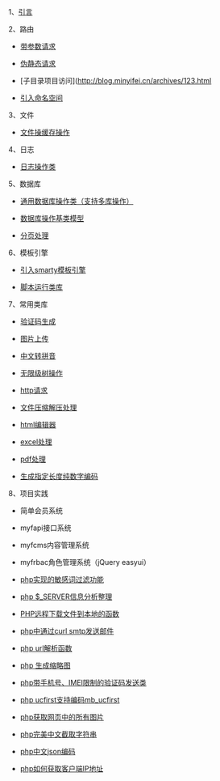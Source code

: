 1、[引言](http://blog.minyifei.cn/archives/58.html?hmsr=toutiao.io&utm_medium=toutiao.io&utm_source=toutiao.io)

2、路由

* [带参数请求](http://blog.minyifei.cn/archives/65.html)


* [伪静态请求](http://blog.minyifei.cn/archives/105.html)


* [子目录项目访问](http://blog.minyifei.cn/archives/123.html


* [引入命名空间](http://blog.minyifei.cn/archives/141.htmll)

3、文件

* [文件操缓存操作](http://blog.minyifei.cn/archives/150.html)

4、日志

* [日志操作类](http://blog.minyifei.cn/archives/159.html)

5、数据库

* [通用数据库操作类（支持多库操作）](http://blog.minyifei.cn/archives/168.html)


* [数据库操作基类模型](http://blog.minyifei.cn/archives/201.html)


* [分页处理](http://blog.minyifei.cn/archives/232.html)

6、模板引擎

* [引入smarty模板引擎](http://blog.minyifei.cn/archives/237.html)


* [脚本运行类库](http://blog.minyifei.cn/archives/244.html)

7、常用类库

* [验证码生成](http://blog.minyifei.cn/archives/249.html)


* [图片上传](http://blog.minyifei.cn/archives/254.html)


* [中文转拼音](http://blog.minyifei.cn/archives/258.html)


* [无限级树操作](http://blog.minyifei.cn/archives/263.html)


* [http请求](http://blog.minyifei.cn/archives/267.html)


* [文件压缩解压处理](http://blog.minyifei.cn/archives/270.html)


* [html编辑器](http://blog.minyifei.cn/archives/273.html)


* [excel处理](http://blog.minyifei.cn/archives/277.html)


* [pdf处理](http://blog.minyifei.cn/archives/282.html)


* [生成指定长度纯数字编码](http://blog.minyifei.cn/archives/286.html)

8、项目实践

* 简单会员系统


* myfapi接口系统


* myfcms内容管理系统


* myfrbac角色管理系统（jQuery easyui）
* [php实现的敏感词过滤功能](http://blog.minyifei.cn/archives/227.html)
* [php $_SERVER信息分析整理](http://blog.minyifei.cn/archives/211.html)
* [PHP远程下载文件到本地的函数](http://blog.minyifei.cn/archives/196.html)
* [php中通过curl smtp发送邮件](http://blog.minyifei.cn/archives/191.html)
* [php url解析函数](http://blog.minyifei.cn/archives/189.html)
* [php 生成缩略图](http://blog.minyifei.cn/archives/175.html)
* [php带手机号、IMEI限制的验证码发送类](http://blog.minyifei.cn/archives/173.html)
* [php ucfirst支持编码mb_ucfirst](http://blog.minyifei.cn/archives/164.html)
* [php获取网页中的所有图片](http://blog.minyifei.cn/archives/139.html)
* [php完美中文截取字符串](http://blog.minyifei.cn/archives/147.html)
* [php中文json编码](http://blog.minyifei.cn/archives/42.html)
* [php如何获取客户端IP地址](http://blog.minyifei.cn/archives/14.html)


